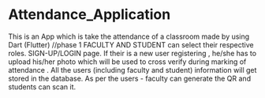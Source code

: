 # Attendance_Application
This is an App which is take the attendance of a classroom made by using Dart (Flutter)
//phase 1
FACULTY AND STUDENT can select their respective roles.
SIGN-UP/LOGIN page.
If their is a new user registering , he/she has to upload his/her photo which will be used to cross verify during marking of attendance .
All the users (including faculty and student) information will get stored in the database.
As per the users - faculty can generate the QR and students can scan it.
